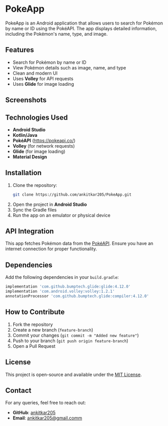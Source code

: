 # PokeApp

PokeApp is an Android application that allows users to search for Pokémon by name or ID using the PokéAPI. The app displays detailed information, including the Pokémon's name, type, and image.

## Features
- Search for Pokémon by name or ID
- View Pokémon details such as image, name, and type
- Clean and modern UI
- Uses **Volley** for API requests
- Uses **Glide** for image loading

## Screenshots
<!-- Add some screenshots of your app here -->

## Technologies Used
- **Android Studio**
- **Kotlin/Java**
- **PokéAPI** (https://pokeapi.co/)
- **Volley** (for network requests)
- **Glide** (for image loading)
- **Material Design**

## Installation

1. Clone the repository:
   ```sh
   git clone https://github.com/ankitkar205/PokeApp.git
   ```
2. Open the project in **Android Studio**
3. Sync the Gradle files
4. Run the app on an emulator or physical device

## API Integration
This app fetches Pokémon data from the [PokéAPI](https://pokeapi.co/). Ensure you have an internet connection for proper functionality.

## Dependencies
Add the following dependencies in your `build.gradle`:
```gradle
implementation 'com.github.bumptech.glide:glide:4.12.0'
implementation 'com.android.volley:volley:1.2.1'
annotationProcessor 'com.github.bumptech.glide:compiler:4.12.0'
```

## How to Contribute
1. Fork the repository
2. Create a new branch (`feature-branch`)
3. Commit your changes (`git commit -m "Added new feature"`)
4. Push to your branch (`git push origin feature-branch`)
5. Open a Pull Request

## License
This project is open-source and available under the [MIT License](LICENSE).

## Contact
For any queries, feel free to reach out:
- **GitHub**: [ankitkar205](https://github.com/ankitkar205)
- **Email**: ankitkar205@gmail.comm
